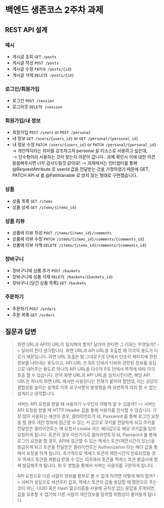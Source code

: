 # 백엔드 생존코스 2주차 과제

## REST API 설계

### 예시

- 게시글 조회 `GET /posts`
- 게시글 작성 `POST /posts`
- 게시글 수정 `PATCH /posts/{id}`
- 게시글 삭제 `DELETE /posts/{id}`

### 로그인/회원가입

- 로그인    `POST /session`
- 로그아웃   `DELETE /session`

### 회원가입/내 정보

- 회원가입       `POST /users` or `POST /personal`   
- 내 정보       `GET /users/{users_id}` or `GET /personal/{personal_id}`
- 내 정보 수정   `PATCH /users/{users_id}` or `PATCH /personal/{personal_id}` 
-> 개인적이라는 의미를 강조하고자 personal 을 리소스로 사용하고 싶은데,  
-> 단수형이라 사용하는 것이 맞는지 의문이 갑니다.. 과제 확인시 이에 대한 의견 말씀해주시면 너무 감사드릴것 같아요!
-> 과제에서는 인터셉터를 통해 @RequestAttribute 로 userId 값을 전달받는 것을 가정하였기 때문에 GET, PATCH API id 를 @PathVariable 로 받지 않는 형태로 구현했습니다.

### 상품

- 상품 목록   `GET /items`
- 상품 상세   `GET /items/{items_id}`

### 상품 리뷰

- 상품에 리뷰 작성   `POST /items/{items_id}/comments`
- 상품에 리뷰 수정   `PATCH /items/{items_id}/comments/{comments_id}`
- 상품에 리뷰 삭제   `DELETE /items/{items_id}/comments/{comments_id}`

### 장바구니

- 장바구니에 상품 추가       `POST /baskets`
- 장바구니에 상품 삭제       `DELETE /baskets/{baskets_id}`
- 장바구니 (담긴 상품 목록)   `GET /baskets`

### 주문하기

- 주문하기    `POST /orders`
- 주문 목록   `GET /orders`

## 질문과 답변

> 화면 URL과 API의 URL이 일치해야 할까? 달라야 한다면 그 이유는 무엇일까?
-> 달라야 한다 생각합니다. 화면 URL과 API URL을 호출할 때 각각의 용도가 다르기 때문입니다.
화면 URL 호출은 말 그대로 F/E 단에서 단순히 페이지에 관한 정보를 나타내는 용도이고, API URL 은 B/E 단에서 디비와 관련된 정보를 응답으로 내어주는 용도로 하나의 API URL을 다수의 F/E 단에서 목적에 따라 각각 호출 할 수 있습니다. 
만약 화면 URL과 API URL을 일치시킨다면, 해당 API URL은 하나의 화면 URL 에서만 사용된다는 전재가 붙어야 할텐데, 이는 상당히 결합성을 높이는 설계로 이후 요구사항이 발생했을 때 유연하게 대처 할 수 없는 설계라고 생각합니다.  

> 서버는 API 요청을 받을 때 사용자가 누구인지 어떻게 알 수 있을까?
-> 서버는 API 요청을 받을 때 HTTP Header 값을 통해 사용자를 인식할 수 있습니다.
가장 많이 사용되는 세션의 경우, 클라이언트가 Id, Password 를 통해 로그인 요청을 할 경우 개인 정보에 접근할 수 있는 키 값으로 쿠키를 전달하게 되고 쿠키를 전달받은 클라이언트는 매 요청시 cookie 라는 헤더값으로 해당 쿠키값을 담아 요청하게 됩니다. 
토큰의 경우 마찬가지로 클라이언트의 Id, Password 를 통해 로그인 요청을 할 경우, API에 접근할 수 있는 엑세스 토큰(제한시간이 있는)을 발급하게 되고 토큰을 전달받은 클라이언트는 Authorization 라는 헤더 값을 통해서 요청을 하게 됩니다. 추가적으로 엑세스 토큰의 제한시간이 만료되었을 경우 엑세스 토큰을 재발급 받을 수 있는 리프레쉬 토큰을 엑세스 토큰 발급시에 함께 발급해주게 됩니다.
위 두 방법을 통해서 서버는 사용자를 구분하게 됩니다.

> API 요청으로 다른 사람의 정보를 함부로 볼 수 없게 하려면 어떻게 해야 할까?
-> 서버가 응답으로 세션쿠키 값과, 엑세스 토큰의 값을 응답할 때 평문으로 주는 것이 아닌, UUID 혹은 Hash 알고리즘을 사용해 규칙성 없는 응답을 주게되면, 값을 유추할 수 없기에 다른 사람이 개인정보를 탈취할 위험성이 줄어들게 됩니다. 